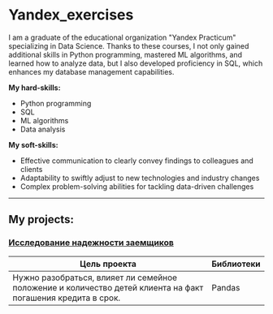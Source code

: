 # Yandex_exercises

I am a graduate of the educational organization "Yandex Practicum" specializing in Data Science. Thanks to these courses, I not only gained additional skills in Python programming, mastered ML algorithms, and learned how to analyze data, but I also developed proficiency in SQL, which enhances my database management capabilities.

**My hard-skills:**
* Python programming
* SQL
* ML algorithms
* Data analysis

**My soft-skills:**
* Effective communication to clearly convey findings to colleagues and clients
* Adaptability to swiftly adjust to new technologies and industry changes
* Complex problem-solving abilities for tackling data-driven challenges

---
## My projects:

### [Исследование надежности заемщиков](https://github.com/InventorDreamer/Yandex_exercises/tree/main/Исследование%20надежности%20заемщиков)

| Цель проекта                                                                                               | Библиотеки |
|------------------------------------------------------------------------------------------------------------|------------|
| Нужно разобраться, влияет ли семейное положение и количество детей клиента на факт погашения кредита в срок.| Pandas     |

